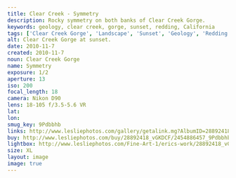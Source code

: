 ```yaml
---
title: Clear Creek - Symmetry
description: Rocky symmetry on both banks of Clear Creek Gorge.
keywords: geology, clear creek, gorge, sunset, redding, California
tags: ['Clear Creek Gorge', 'Landscape', 'Sunset', 'Geology', 'Redding', 'California']
alt: Clear Creek Gorge at sunset.
date: 2010-11-7
created: 2010-11-7
noun: Clear Creek Gorge
name: Symmetry
exposure: 1/2
aperture: 13
iso: 200
focal_length: 18
camera: Nikon D90
lens: 18-105 f/3.5-5.6 VR
lat: 
lon: 
smug_key: 9Pdbbhb
links: http://www.lesliephotos.com/gallery/getalink.mg?AlbumID=28892418&AlbumKey=vGKDCF&ImageID=2454886457&ImageKey=9Pdbbhb&how=forum&Page=1
buy: http://www.lesliephotos.com/buy/28892418_vGKDCF/2454886457_9Pdbbhb/
lightbox: http://www.lesliephotos.com/Fine-Art-1/erics-work/28892418_vGKDCF#!i=2454886457&k=9Pdbbhb&lb=1&s=A
size: XL
layout: image
image: true
---
```

